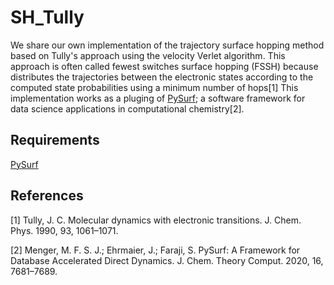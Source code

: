 # SH_Tully
We share our own implementation of the trajectory surface hopping method based on Tully's approach using the velocity Verlet algorithm. This approach is often called fewest switches surface hopping (FSSH) because distributes the trajectories between the electronic states according to the computed state probabilities using a minimum number of hops[1]
This implementation works as a pluging of [PySurf](https://github.com/MFSJMenger/pysurf); a software framework for data science applications in computational chemistry[2].
## Requirements

[PySurf](https://github.com/MFSJMenger/pysurf)
## References
[1] Tully, J. C. Molecular dynamics with electronic transitions. J. Chem. Phys. 1990, 93,
1061–1071.

[2] Menger, M. F. S. J.; Ehrmaier, J.; Faraji, S. PySurf: A Framework for Database
Accelerated Direct Dynamics. J. Chem. Theory Comput. 2020, 16, 7681–7689.
